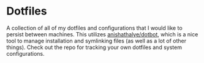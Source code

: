 # Dotfiles

A collection of all of my dotfiles and configurations that I would like to persist between machines. This utilizes [anishathalye/dotbot](https://github.com/anishathalye/dotbot), which is a nice tool to manage installation and symlinking files (as well as a lot of other things). Check out the repo for tracking your own dotfiles and system configurations.

